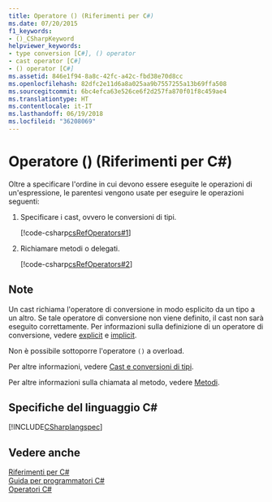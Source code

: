 ```yaml
---
title: Operatore () (Riferimenti per C#)
ms.date: 07/20/2015
f1_keywords:
- ()_CSharpKeyword
helpviewer_keywords:
- type conversion [C#], () operator
- cast operator [C#]
- () operator [C#]
ms.assetid: 846e1f94-8a8c-42fc-a42c-fbd38e70d8cc
ms.openlocfilehash: 82dfc2e11d6a8a025aa9b7557255a13b69ffa508
ms.sourcegitcommit: 6bc4efca63e526ce6f2d257fa870f01f8c459ae4
ms.translationtype: HT
ms.contentlocale: it-IT
ms.lasthandoff: 06/19/2018
ms.locfileid: "36208069"
---
```

# <a name="-operator-c-reference"></a>Operatore () (Riferimenti per C#)
Oltre a specificare l'ordine in cui devono essere eseguite le operazioni di un'espressione, le parentesi vengono usate per eseguire le operazioni seguenti:  
  
1.  Specificare i cast, ovvero le conversioni di tipi.  
  
     [!code-csharp[csRefOperators#1](../../../csharp/language-reference/operators/codesnippet/CSharp/invocation-operator_1.cs)]  
  
2.  Richiamare metodi o delegati.  
  
     [!code-csharp[csRefOperators#2](../../../csharp/language-reference/operators/codesnippet/CSharp/invocation-operator_2.cs)]  
  
## <a name="remarks"></a>Note  
 Un cast richiama l'operatore di conversione in modo esplicito da un tipo a un altro. Se tale operatore di conversione non viene definito, il cast non sarà eseguito correttamente. Per informazioni sulla definizione di un operatore di conversione, vedere [explicit](../../../csharp/language-reference/keywords/explicit.md) e [implicit](../../../csharp/language-reference/keywords/implicit.md).  
  
 Non è possibile sottoporre l'operatore `()` a overload.  
  
 Per altre informazioni, vedere [Cast e conversioni di tipi](../../../csharp/programming-guide/types/casting-and-type-conversions.md).  
  
 Per altre informazioni sulla chiamata al metodo, vedere [Metodi](../../../csharp/programming-guide/classes-and-structs/methods.md).  
  
## <a name="c-language-specification"></a>Specifiche del linguaggio C#  
 [!INCLUDE[CSharplangspec](~/includes/csharplangspec-md.md)]  
  
## <a name="see-also"></a>Vedere anche  
 [Riferimenti per C#](../../../csharp/language-reference/index.md)  
 [Guida per programmatori C#](../../../csharp/programming-guide/index.md)  
 [Operatori C#](../../../csharp/language-reference/operators/index.md)

